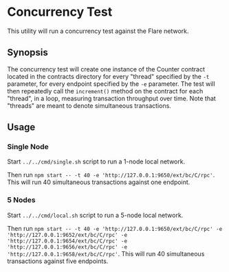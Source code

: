 # Concurrency Test
This utility will run a concurrency test against the Flare network.

## Synopsis
The concurrency test will create one instance of the Counter contract located in the contracts directory for every "thread" specified by the `-t` parameter, for every endpoint specified by the `-e` parameter. The test will then repeatedly call the `increment()` method on the contract for each "thread", in a loop, measuring transaction throughput over time. Note that "threads" are meant to denote simultaneous transactions.

## Usage

### Single Node
Start `../../cmd/single.sh` script to run a 1-node local network.

Then run `npm start -- -t 40 -e 'http://127.0.0.1:9650/ext/bc/C/rpc'`. This will run 40 simultaneous transactions against one endpoint.

### 5 Nodes
Start `../../cmd/local.sh` script to run a 5-node local network.

Then run `npm start -- -t 40 -e 'http://127.0.0.1:9650/ext/bc/C/rpc' -e 'http://127.0.0.1:9652/ext/bc/C/rpc' -e 'http://127.0.0.1:9654/ext/bc/C/rpc' -e 'http://127.0.0.1:9656/ext/bc/C/rpc' -e 'http://127.0.0.1:9658/ext/bc/C/rpc'`. This will run 40 simultaneous transactions against five endpoints.